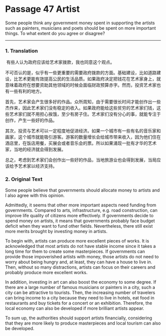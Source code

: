 # Passage 47  Artist

Some people think any government money spent in supporting the artists such as painters, musicians and poets should be spent on more important things. To what extent do you agree or disagree?

---

### 1. Translation

​	有些人认为政府应该给艺术家拨款，我也同意这个观点。

​       不可否认的是，似乎有一些更重要的需要政府拨款的方面。基础建设，比如道路建设，比艺术更能有效提高公民的生活品质。如果政府决定把钱花在艺术家身上，就意味着政府在想要资助其他领域的时候会面临财政预算赤字。然而，投资艺术家也有一些有利的地方。

​	首先，艺术家会产生很多好的作品。众所周知，由于需要很长时间才能创作出一些杰作来，因此艺术家们没有稳定的收入。如果政府能给这些贫穷的艺术家们钱，这些艺术家们就不用担心挨饿，至少有房子住。艺术家们没有分心的事，就能专注于创作，产生一些好的作品。

​	其次，投资与艺术可以一定程度地促进经济。如果一个城市有一些有名的音乐家和画家，这个城市就能吸引游客。游客的数量增长会给城市带来收入，因为他们住在酒店里，在饭店用餐，买展会或者音乐会的票。所以如果涌现一批有才华的艺术家，当地的经济就会得到发展。

​	总之，考虑到艺术家们会创作出一些好的作品，当地旅游业也会得到发展，当局应该给予艺术家以经济支持。



### 2. Original Text

Some people believe that governments should allocate money to artists and I also agree with this opinion.

Admittedly, it seems that other more important aspects need funding from governments. Compared to arts, infrastructure, e.g. road construction, can improve life quality of citizens more effectively. If governments decide to spend money on artists, it means that governments probably face budget deficit when they want to fund other fields. Nevertheless, there still exist more merits brought by investing money in artists.

To begin with, artists can produce more excellent pieces of works. It is acknowledged that most artists do not have stable income since it takes a long time for them to create some masterpieces. If governments can provide those impoverished artists with money, those artists do not need to worry about being hungry and, at least, they can have a house to live in. Then, without so many distractions, artists can focus on their careers and probably produce more excellent works.

In addition, investing in art can also boost the economy to some degree. If there are a large number of famous musicians or painters in a city, such a city can be attractive to tourists. Then, the increasing number of travelers can bring income to a city because they need to live in hotels, eat food in restaurants and buy tickets for a concert or an exhibition. Therefore, the local economy can also be developed if more brilliant artists appear.

To sum up, the authorities should support artists financially, considering that they are more likely to produce masterpieces and local tourism can also be developed.

